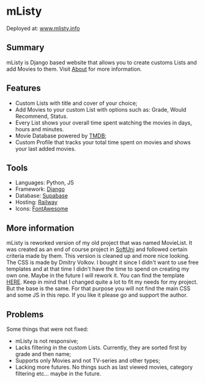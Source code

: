 # mListy

Deployed at: www.mlisty.info

## Summary
mListy is Django based website that allows you to create customs Lists and add Movies to them.
Visit [About](www.mlisty.info/about/) for more information.

## Features

- Custom Lists with title and cover of your choice;
- Add Movies to your custom List with options such as: Grade, Would Recommend, Status.
- Every List shows your overall time spent watching the movies in days, hours and minutes.
- Movie Database powered by [TMDB](https://www.themoviedb.org/);
- Custom Profile that tracks your total time spent on movies and shows your last added movies.

## Tools

- Languages: Python, JS
- Framework: [Django](https://www.djangoproject.com/)
- Database: [Supabase](https://www.supabase.com/)
- Hosting: [Railway](https://www.railway.com/)
- Icons: [FontAwesome](https://fontawesome.com/)

## More information

mListy is reworked version of my old project that was named MovieList. It was created as an end of course project in [SoftUni](www.softuni.bg) and followed certain criteria made by them. This version is cleaned up and more nice looking.
The CSS is made by Dmitry Volkov. I bought it since I didn't want to use free templates and at that time I didn't have the time to spend on creating my own one. Maybe in the future I will rework it. You can find the template [HERE](https://themeforest.net/item/hotflix-online-movies-tv-shows-cinema-html-template/25128461).
Keep in mind that I changed quite a lot to fit my needs for my project. But the base is the same.
For that purpose you will not find the main CSS and some JS in this repo. If you like it please go and support the author.

## Problems

Some things that were not fixed:
- mListy is not responsive;
- Lacks filtering in the custom Lists. Currently, they are sorted first by grade and then name;
- Supports only Movies and not TV-series and other types;
- Lacking more futures. No things such as last viewed movies, category filtering etc... maybe in the future.
